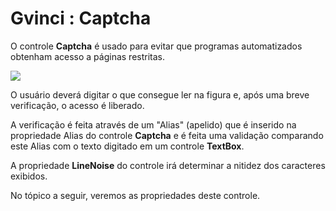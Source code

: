 # Gvinci : Captcha

O controle **Captcha** é usado para evitar que programas automatizados obtenham acesso a páginas restritas.

![](http://www.gvinci.com.br/manual/captcha1gv5.zoom80.png)

O usuário deverá digitar o que consegue ler na figura e, após uma breve verificação, o acesso é liberado.

A verificação é feita através de um "Alias" \(apelido\) que é inserido na propriedade Alias do controle **Captcha** e é feita uma validação comparando este Alias com o texto digitado em um controle **TextBox**. 

A propriedade **LineNoise** do controle irá determinar a nitidez dos caracteres exibidos.

No tópico a seguir, veremos as propriedades deste controle.

